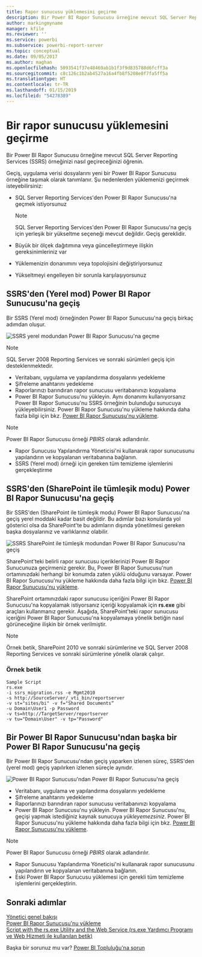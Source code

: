 ```yaml
---
title: Rapor sunucusu yüklemesini geçirme
description: Bir Power BI Rapor Sunucusu örneğine mevcut SQL Server Reporting Services örneğinizi geçirmeyi öğrenin.
author: markingmyname
manager: kfile
ms.reviewer: ''
ms.service: powerbi
ms.subservice: powerbi-report-server
ms.topic: conceptual
ms.date: 09/05/2017
ms.author: maghan
ms.openlocfilehash: 5093541f37e48469ab1b1f3f9d835788d6fcff3a
ms.sourcegitcommit: c8c126c1b2ab4527a16a4fb8f5208e0f7fa5ff5a
ms.translationtype: HT
ms.contentlocale: tr-TR
ms.lasthandoff: 01/15/2019
ms.locfileid: "54278389"
---
```

# <a name="migrate-a-report-server-installation"></a>Bir rapor sunucusu yüklemesini geçirme
Bir Power BI Rapor Sunucusu örneğine mevcut SQL Server Reporting Services (SSRS) örneğinizi nasıl geçireceğinizi öğrenin.

Geçiş, uygulama verisi dosyalarını yeni bir Power BI Rapor Sunucusu örneğine taşımak olarak tanımlanır. Şu nedenlerden yüklemenizi geçirmek isteyebilirsiniz:

* SQL Server Reporting Services'den Power BI Rapor Sunucusu'na geçmek istiyorsunuz
  
  > [!NOTE]
  > SQL Server Reporting Services'den Power BI Rapor Sunucusu'na geçiş için yerleşik bir yükseltme seçeneği mevcut değildir. Geçiş gereklidir.
  > 
  > 
* Büyük bir ölçek dağıtımına veya güncelleştirmeye ilişkin gereksinimleriniz var
* Yüklemenizin donanımını veya topolojisini değiştiriyorsunuz
* Yükseltmeyi engelleyen bir sorunla karşılaşıyorsunuz

## <a name="migrating-to-power-bi-report-server-from-ssrs-native-mode"></a>SSRS'den (Yerel mod) Power BI Rapor Sunucusu'na geçiş
Bir SSRS (Yerel mod) örneğinden Power BI Rapor Sunucusu'na geçiş birkaç adımdan oluşur.

![](media/migrate-report-server/migrate-from-ssrs-native.png "SSRS yerel modundan Power BI Rapor Sunucusu'na geçme")

> [!NOTE]
> SQL Server 2008 Reporting Services ve sonraki sürümleri geçiş için desteklenmektedir.
> 
> 

* Veritabanı, uygulama ve yapılandırma dosyalarını yedekleme
* Şifreleme anahtarını yedekleme
* Raporlarınızı barındıran rapor sunucusu veritabanınızı kopyalama
* Power BI Rapor Sunucusu'nu yükleyin. Aynı donanımı kullanıyorsanız Power BI Rapor Sunucusu'nu SSRS örneğinin bulunduğu sunucuya yükleyebilirsiniz. Power BI Rapor Sunucusu'nu yükleme hakkında daha fazla bilgi için bkz. [Power BI Rapor Sunucusu'nu yükleme](install-report-server.md).

> [!NOTE]
> Power BI Rapor Sunucusu örneği *PBIRS* olarak adlandırılır.
> 
> 

* Rapor Sunucusu Yapılandırma Yöneticisi'ni kullanarak rapor sunucusunu yapılandırın ve kopyalanan veritabanına bağlanın.
* SSRS (Yerel mod) örneği için gereken tüm temizleme işlemlerini gerçekleştirme

## <a name="migration-to-power-bi-report-server-from-ssrs-sharepoint-integrated-mode"></a>SSRS'den (SharePoint ile tümleşik modu) Power BI Rapor Sunucusu'na geçiş
Bir SSRS'den (SharePoint ile tümleşik modu) Power BI Rapor Sunucusu'na geçiş yerel moddaki kadar basit değildir. Bu adımlar bazı konularda yol gösterici olsa da SharePoint'te bu adımların dışında yönetilmesi gereken başka dosyalarınız ve varlıklarınız olabilir.

![](media/migrate-report-server/migrate-from-ssrs-sharepoint.png "SSRS SharePoint ile tümleşik modundan Power BI Rapor Sunucusu'na geçiş")

SharePoint'teki belirli rapor sunucusu içeriklerinizi Power BI Rapor Sunucunuza geçirmeniz gerekir. Bu, Power BI Rapor Sunucusu'nun ortamınızdaki herhangi bir konumda zaten yüklü olduğunu varsayar. Power BI Rapor Sunucusu'nu yükleme hakkında daha fazla bilgi için bkz. [Power BI Rapor Sunucusu'nu yükleme](install-report-server.md).

SharePoint ortamınızdaki rapor sunucusu içeriğini Power BI Rapor Sunucusu'na kopyalamak istiyorsanız içeriği kopyalamak için **rs.exe** gibi araçları kullanmanız gerekir. Aşağıda, SharePoint'teki rapor sunucusu içeriğini Power BI Rapor Sunucusu'na kopyalamaya yönelik betiğin nasıl görüneceğine ilişkin bir örnek verilmiştir.

> [!NOTE]
> Örnek betik, SharePoint 2010 ve sonraki sürümlerine ve SQL Server 2008 Reporting Services ve sonraki sürümlerine yönelik olarak çalışır.
> 
> 

### <a name="sample-script"></a>Örnek betik
```
Sample Script
rs.exe
-i ssrs_migration.rss -e Mgmt2010
-s http://SourceServer/_vti_bin/reportserver
-v st="sites/bi" -v f="Shared Documents“
-u Domain\User1 -p Password
-v ts=http://TargetServer/reportserver
-v tu="Domain\User" -v tp="Password"
```

## <a name="migrateing-from-one-power-bi-report-server-to-another"></a>Bir Power BI Rapor Sunucusu'ndan başka bir Power BI Rapor Sunucusu'na geçiş
Bir Power BI Rapor Sunucusu'ndan geçiş yaparken izlenen süreç, SSRS'den (yerel mod) geçiş yapılırken izlenen süreçle aynıdır.

![](media/migrate-report-server/migrate-from-pbirs.png "Power BI Rapor Sunucusu'ndan Power BI Rapor Sunucusu'na geçiş")

* Veritabanı, uygulama ve yapılandırma dosyalarını yedekleme
* Şifreleme anahtarını yedekleme
* Raporlarınızı barındıran rapor sunucusu veritabanınızı kopyalama
* Power BI Rapor Sunucusu'nu yükleyin. Power BI Rapor Sunucusu'nu, geçişi yapmak istediğiniz kaynak sunucuya *yükleyemezsiniz*. Power BI Rapor Sunucusu'nu yükleme hakkında daha fazla bilgi için bkz. [Power BI Rapor Sunucusu'nu yükleme](install-report-server.md).

> [!NOTE]
> Power BI Rapor Sunucusu örneği *PBIRS* olarak adlandırılır.
> 
> 

* Rapor Sunucusu Yapılandırma Yöneticisi'ni kullanarak rapor sunucusunu yapılandırın ve kopyalanan veritabanına bağlanın.
* Eski Power BI Rapor Sunucusu yüklemesi için gerekli tüm temizleme işlemlerini gerçekleştirin.

## <a name="next-steps"></a>Sonraki adımlar
[Yönetici genel bakışı](admin-handbook-overview.md)  
[Power BI Rapor Sunucusu'nu yükleme](install-report-server.md)  
[Script with the rs.exe Utility and the Web Service (rs.exe Yardımcı Programı ve Web Hizmeti ile kullanılan betik)](https://docs.microsoft.com/sql/reporting-services/tools/script-with-the-rs-exe-utility-and-the-web-service)

Başka bir sorunuz mu var? [Power BI Topluluğu'na sorun](https://community.powerbi.com/)

